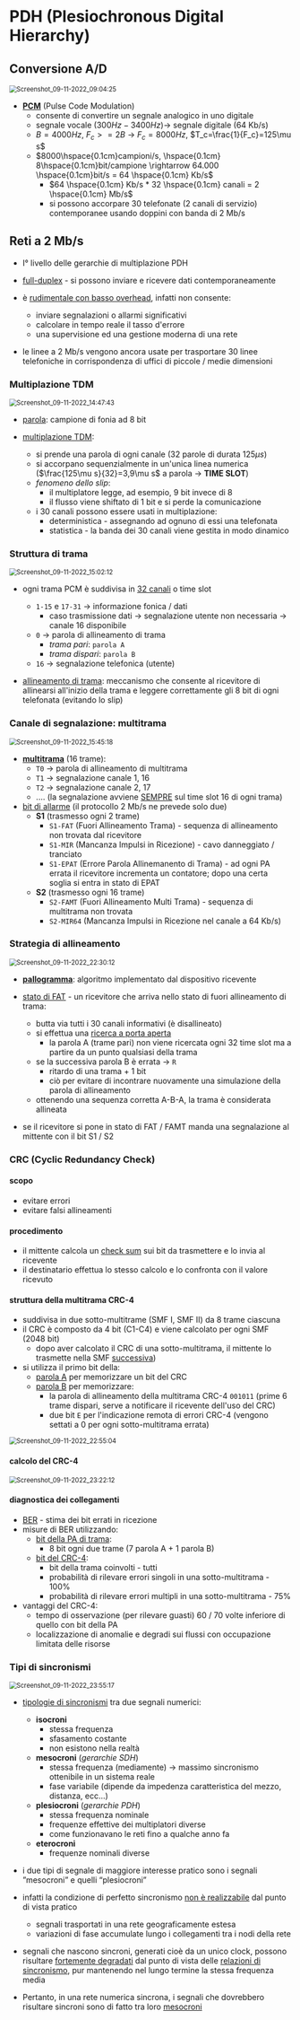 # PDH (Plesiochronous Digital Hierarchy)

## Conversione A/D

<img src="img/Screenshot_09-11-2022_090425.png" alt="Screenshot_09-11-2022_09:04:25" style="zoom: 80%;" />

- <u>**PCM**</u> (Pulse Code Modulation)
  - consente di convertire un segnale analogico in uno digitale
  - segnale vocale $(300Hz-3400Hz) \rightarrow$ segnale digitale (64 Kb/s)
  - $B=4000Hz$,  $F_c>=2B$  $\rightarrow$ $F_c=8000Hz$,  $T_c=\frac{1}{F_c}=125\mu s$
  - $8000\hspace{0.1cm}campioni/s, \hspace{0.1cm} 8\hspace{0.1cm}bit/campione \rightarrow 64.000 \hspace{0.1cm}bit/s = 64 \hspace{0.1cm} Kb/s$
    - $64 \hspace{0.1cm} Kb/s * 32 \hspace{0.1cm} canali = 2 \hspace{0.1cm} Mb/s$
    - si possono accorpare 30 telefonate (2 canali di servizio) contemporanee usando doppini con banda di 2 Mb/s

## Reti a 2 Mb/s

- I° livello delle gerarchie di multiplazione PDH

- <u>full-duplex</u> - si possono inviare e ricevere dati contemporaneamente
- è <u>rudimentale con basso overhead</u>, infatti non consente:
  - inviare segnalazioni o allarmi significativi
  - calcolare in tempo reale il tasso d'errore
  - una supervisione ed una gestione moderna di una rete
- le linee a 2 Mb/s vengono ancora usate per trasportare 30 linee telefoniche in corrispondenza di uffici di piccole / medie dimensioni

<div style="page-break-after: always;"></div>

### Multiplazione TDM

<img src="img/Screenshot_09-11-2022_144743.png" alt="Screenshot_09-11-2022_14:47:43" style="zoom: 80%;" />

- <u>parola</u>: campione di fonia ad 8 bit

- <u>multiplazione TDM</u>:
  - si prende una parola di ogni canale (32 parole di durata $125\mu s$)
  - si accorpano sequenzialmente in un'unica linea numerica ($\frac{125\mu s}{32}=3,9\mu s$ a parola $\rightarrow$ **TIME SLOT**)
  - *fenomeno dello slip*:
    - il multiplatore legge, ad esempio, 9 bit invece di 8
    - il flusso viene shiftato di 1 bit e si perde la comunicazione
  - i 30 canali possono essere usati in multiplazione:
    - deterministica - assegnando ad ognuno di essi una telefonata
    - statistica - la banda dei 30 canali viene gestita in modo dinamico

<div style="page-break-after: always;"></div>

### Struttura di trama

<img src="img/Screenshot_09-11-2022_150212.png" alt="Screenshot_09-11-2022_15:02:12" style="zoom: 80%;" />

- ogni trama PCM è suddivisa in <u>32 canali</u> o time slot
  - `1-15` e `17-31` $\rightarrow$ informazione fonica / dati
    - caso trasmissione dati $\rightarrow$ segnalazione utente non necessaria $\rightarrow$ canale 16 disponibile
  - `0` $\rightarrow$ parola di allineamento di trama
    - *trama pari*: `parola A`
    - *trama dispari*: `parola B`
  - `16` $\rightarrow$ segnalazione telefonica (utente)

- <u>allineamento di trama</u>: meccanismo che consente al ricevitore di allinearsi all'inizio della trama e leggere correttamente gli 8 bit di ogni telefonata (evitando lo slip)

### Canale di segnalazione: multitrama

<img src="img/Screenshot_09-11-2022_154518.png" alt="Screenshot_09-11-2022_15:45:18" style="zoom: 80%;" />

- <u>**multitrama**</u> (16 trame):
  - `T0` $\rightarrow$ parola di allineamento di multitrama
  - `T1` $\rightarrow$ segnalazione canale 1, 16
  - `T2` $\rightarrow$ segnalazione canale 2, 17
  - .... (la segnalazione avviene <u>SEMPRE</u> sul time slot 16 di ogni trama)
- <u>bit di allarme</u> (il protocollo 2 Mb/s ne prevede solo due)
  - **S1** (trasmesso ogni 2 trame)
    - `S1-FAT` (Fuori Allineamento Trama) - sequenza di allineamento non trovata dal ricevitore
    - `S1-MIR` (Mancanza Impulsi in Ricezione) - cavo danneggiato / tranciato
    - `S1-EPAT` (Errore Parola Allinemanento di Trama) - ad ogni PA errata il ricevitore incrementa un contatore; dopo una certa soglia si entra in stato di EPAT
  - **S2** (trasmesso ogni 16 trame)
    - `S2-FAMT` (Fuori Allineamento Multi Trama) - sequenza di multitrama non trovata
    - `S2-MIR64` (Mancanza Impulsi in Ricezione nel canale a 64 Kb/s)

### Strategia di allineamento

<img src="img/Screenshot_09-11-2022_223012.png" alt="Screenshot_09-11-2022_22:30:12" style="zoom:80%;" />

- <u>**pallogramma**</u>: algoritmo implementato dal dispositivo ricevente
- <u>stato di FAT</u> - un ricevitore che arriva nello stato di fuori allineamento di trama:
  - butta via tutti i 30 canali informativi (è disallineato)
  - si effettua una <u>ricerca a porta aperta</u>
    - la parola A (trame pari) non viene ricercata ogni 32 time slot ma a partire da un punto qualsiasi della trama
  - se la successiva parola B è errata $\rightarrow$ `R`
    - ritardo di una trama + 1 bit
    - ciò per evitare di incontrare nuovamente una simulazione della parola di allineamento
  - ottenendo una sequenza corretta A-B-A, la trama è considerata allineata

- se il ricevitore si pone in stato di FAT / FAMT manda una segnalazione al mittente con il bit S1 / S2

### CRC (Cyclic Redundancy Check)

#### scopo

- evitare errori
- evitare falsi allineamenti

#### procedimento

- il mittente calcola un <u>check sum</u> sui bit da trasmettere e lo invia al ricevente
- il destinatario effettua lo stesso calcolo e lo confronta con il valore ricevuto

#### struttura della multitrama CRC-4

- suddivisa in due sotto-multitrame (SMF I, SMF II) da 8 trame ciascuna
- il CRC è composto da 4 bit (C1-C4) e viene calcolato per ogni SMF (2048 bit)
  - dopo aver calcolato il CRC di una sotto-multitrama, il mittente lo trasmette nella SMF <u>successiva</u>)
- si utilizza il primo bit della:
  - <u>parola A</u> per memorizzare un bit del CRC
  - <u>parola B</u> per memorizzare:
    - la parola di allineamento della multitrama CRC-4 `001011` (prime 6 trame dispari, serve a notificare il ricevente dell'uso del CRC)
    - due bit `E` per l'indicazione remota di errori CRC-4 (vengono settati a 0 per ogni sotto-multitrama errata)

<img src="img/Screenshot_09-11-2022_225504.png" alt="Screenshot_09-11-2022_22:55:04" style="zoom:80%;" />

<div style="page-break-after: always;"></div>

#### calcolo del CRC-4

<img src="img/Screenshot_09-11-2022_232212.png" alt="Screenshot_09-11-2022_23:22:12" style="zoom:80%;" />

#### diagnostica dei collegamenti

- <u>BER</u> - stima dei bit errati in ricezione
- misure di BER utilizzando:
  - <u>bit della PA di trama</u>:
    - 8 bit ogni due trame (7 parola A + 1 parola B)
  - <u>bit del CRC-4</u>:
    - bit della trama coinvolti - tutti
    - probabilità di rilevare errori singoli in una sotto-multitrama - 100%
    - probabilità di rilevare errori multipli in una sotto-multitrama - 75%
- vantaggi del CRC-4:
  - tempo di osservazione (per rilevare guasti) 60 / 70 volte inferiore di quello con bit della PA
  - localizzazione di anomalie e degradi sui flussi con occupazione limitata delle risorse

<div style="page-break-after: always;"></div>

### Tipi di sincronismi

<img src="img/Screenshot_09-11-2022_235517.png" alt="Screenshot_09-11-2022_23:55:17" style="zoom:80%;" />

- <u>tipologie di sincronismi</u> tra due segnali numerici:
  - **isocroni**
    - stessa frequenza
    - sfasamento costante
    - non esistono nella realtà
  - **mesocroni** (*gerarchie SDH*)
    - stessa frequenza (mediamente) $\rightarrow$ massimo sincronismo ottenibile in un sistema reale
    - fase variabile (dipende da impedenza caratteristica del mezzo, distanza, ecc...)
  - **plesiocroni** (*gerarchie PDH*)
    - stessa frequenza nominale
    - frequenze effettive dei multiplatori diverse
    - come funzionavano le reti fino a qualche anno fa
  - **eterocroni**
    - frequenze nominali diverse
- i due tipi di segnale di maggiore interesse pratico sono i segnali ”mesocroni” e quelli “plesiocroni”
- infatti la condizione di perfetto sincronismo <u>non è realizzabile</u> dal punto di vista pratico 
  - segnali trasportati in una rete geograficamente estesa
  - variazioni di fase accumulate lungo i collegamenti tra i nodi della rete

- segnali che nascono sincroni, generati cioè da un unico clock, possono risultare <u>fortemente degradati</u> dal punto di vista delle <u>relazioni di sincronismo</u>, pur mantenendo nel lungo termine la stessa frequenza media
- Pertanto, in una rete numerica sincrona, i segnali che dovrebbero risultare sincroni sono di fatto tra loro <u>mesocroni</u>
